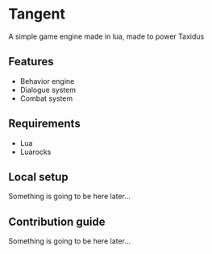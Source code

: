 # Tangent

A simple game engine made in lua, made to power Taxidus

## Features

- Behavior engine
- Dialogue system
- Combat system

## Requirements

- Lua
- Luarocks

## Local setup

Something is going to be here later...

## Contribution guide

Something is going to be here later...
